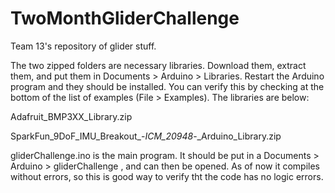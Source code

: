 # TwoMonthGliderChallenge
Team 13's repository of glider stuff.

The two zipped folders are necessary libraries. Download them, extract them, and put them in Documents > Arduino > Libraries.
Restart the Arduino program and they should be installed. You can verify this by checking at the bottom of the list of examples (File > Examples). The libraries are below:
 
Adafruit_BMP3XX_Library.zip

SparkFun_9DoF_IMU_Breakout_-_ICM_20948_-_Arduino_Library.zip
  
 gliderChallenge.ino is the main program. It should be put in a Documents > Arduino > gliderChallenge , and can then be opened. As of now it compiles without errors, so this is  good way to verify tht the code has no logic errors.
